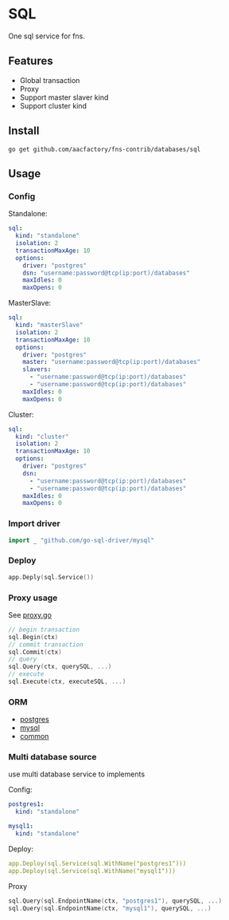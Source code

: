 # SQL

One sql service for fns.

## Features
* Global transaction
* Proxy
* Support master slaver kind
* Support cluster kind
## Install

```shell
go get github.com/aacfactory/fns-contrib/databases/sql
```

## Usage

### Config

Standalone:
```yaml
sql:
  kind: "standalone"
  isolation: 2
  transactionMaxAge: 10
  options:
    driver: "postgres"
    dsn: "username:password@tcp(ip:port)/databases"
    maxIdles: 0
    maxOpens: 0
```
MasterSlave:
```yaml
sql:
  kind: "masterSlave"
  isolation: 2
  transactionMaxAge: 10
  options:
    driver: "postgres"
    master: "username:password@tcp(ip:port)/databases"
    slavers:
      - "username:password@tcp(ip:port)/databases"
      - "username:password@tcp(ip:port)/databases"
    maxIdles: 0
    maxOpens: 0
```
Cluster:
```yaml
sql:
  kind: "cluster"
  isolation: 2
  transactionMaxAge: 10
  options:
    driver: "postgres"
    dsn:
      - "username:password@tcp(ip:port)/databases"
      - "username:password@tcp(ip:port)/databases"
    maxIdles: 0
    maxOpens: 0
```

### Import driver
```go
import _ "github.com/go-sql-driver/mysql"
```

### Deploy
```go
app.Deply(sql.Service())
```

### Proxy usage
See [proxy.go](https://github.com/aacfactory/fns-contrib/tree/main/databases/sql/proxy.go)
```go
// begin transaction 
sql.Begin(ctx)
// commit transaction
sql.Commit(ctx)
// query
sql.Query(ctx, querySQL, ...)
// execute
sql.Execute(ctx, executeSQL, ...)
```
### ORM
* [postgres](https://github.com/aacfactory/fns-contrib/tree/main/databases/postgres)
* [mysql](https://github.com/aacfactory/fns-contrib/tree/main/databases/mysql)
* [common](https://github.com/aacfactory/fns-contrib/tree/main/databases/sql/dac)

### Multi database source

use multi database service to implements

Config:
```yaml
postgres1:
  kind: "standalone"

mysql1:
  kind: "standalone"
```
Deploy:
```yaml
app.Deploy(sql.Service(sql.WithName("postgres1")))
app.Deploy(sql.Service(sql.WithName("mysql1")))
```
Proxy
```go
sql.Query(sql.EndpointName(ctx, "postgres1"), querySQL, ...)
sql.Query(sql.EndpointName(ctx, "mysql1"), querySQL, ...)
```